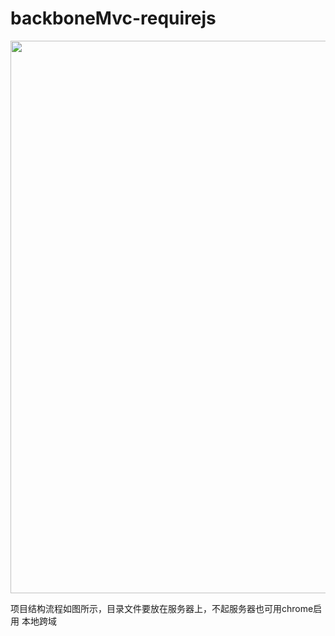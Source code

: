 backboneMvc-requirejs
=====================

<img style="width:884px" src="https://raw.githubusercontent.com/breakfriday/backboneMvc-requirejs/master/liucheng.PNG">

项目结构流程如图所示，目录文件要放在服务器上，不起服务器也可用chrome启用 本地跨域


